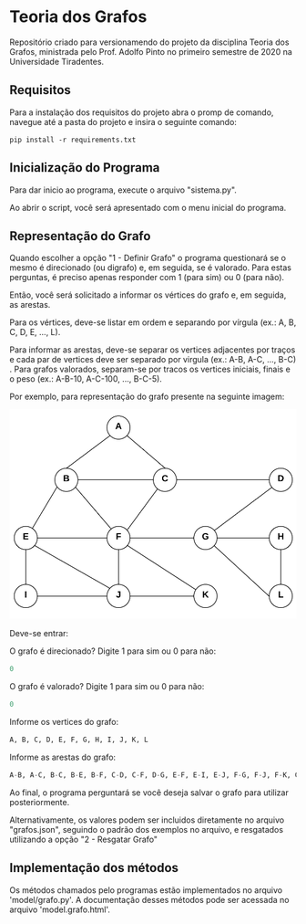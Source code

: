 # Teoria dos Grafos

Repositório criado para versionamendo do projeto da disciplina Teoria dos Grafos, ministrada pelo Prof. Adolfo Pinto no primeiro semestre de 2020 na Universidade Tiradentes.

## Requisitos

Para a instalação dos requisitos do projeto abra o promp de comando, navegue até a pasta do projeto e insira o seguinte comando:
```
pip install -r requirements.txt
```

## Inicialização do Programa

Para dar inicio ao programa, execute o arquivo "sistema.py".

Ao abrir o script, você será apresentado com o menu inicial do programa.

## Representação do Grafo

Quando escolher a opção "1 - Definir Grafo" o programa questionará se o mesmo é direcionado (ou digrafo) e, em seguida, se é valorado.
Para estas perguntas, é preciso apenas responder com 1 (para sim) ou 0 (para não).

Então, você será solicitado a informar os vértices do grafo e, em seguida, as arestas.

Para os vértices, deve-se listar em ordem e separando por vírgula (ex.: A, B, C, D, E, ..., L).

Para informar as arestas, deve-se separar os vertices adjacentes por traços e cada par de vertices deve ser separado por virgula (ex.: A-B, A-C, ..., B-C) . Para grafos valorados, separam-se por tracos os vertices iniciais, finais e o peso (ex.: A-B-10, A-C-100, ..., B-C-5).

Por exemplo, para representação do grafo presente na seguinte imagem:

![Exemplo de Grafo](exemplos/simples.png)

Deve-se entrar:

O grafo é direcionado? Digite 1 para sim ou 0 para não: 
```python
0
```
O grafo é valorado? Digite 1 para sim ou 0 para não: 
```python
0
```
Informe os vertices do grafo:
```python
A, B, C, D, E, F, G, H, I, J, K, L
```
Informe as arestas do grafo:
```python
A-B, A-C, B-C, B-E, B-F, C-D, C-F, D-G, E-F, E-I, E-J, F-G, F-J, F-K, G-H, G-L, H-L, I-J, J-K
```

Ao final, o programa perguntará se você deseja salvar o grafo para utilizar posteriormente.

Alternativamente, os valores podem ser incluidos diretamente no arquivo "grafos.json", seguindo o padrão dos exemplos no arquivo, e resgatados utilizando a opção "2 - Resgatar Grafo"

## Implementação dos métodos
Os métodos chamados pelo programas estão implementados no arquivo 'model/grafo.py'. A documentação desses métodos pode ser acessada no arquivo 'model.grafo.html'.

